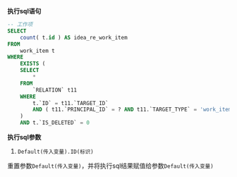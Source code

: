<p class="panel-title"><b>执行sql语句</b></p>

```sql
-- 工作项
SELECT
	count( t.id ) AS idea_re_work_item 
FROM
	work_item t 
WHERE
	EXISTS (
	SELECT
		* 
	FROM
		`RELATION` t11 
	WHERE
		t.`ID` = t11.`TARGET_ID` 
		AND ( t11.`PRINCIPAL_ID` = ? AND t11.`TARGET_TYPE` = 'work_item' AND t11.`PRINCIPAL_TYPE` = 'idea' ) 
	) 
	AND t.`IS_DELETED` = 0
```

<p class="panel-title"><b>执行sql参数</b></p>

1. `Default(传入变量).ID(标识)`

重置参数`Default(传入变量)`，并将执行sql结果赋值给参数`Default(传入变量)`
